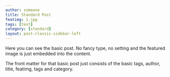 ```yaml
---
author: someone
title: Standard Post
featimg: 1.jpg
tags: [text]
category: [standard]
layout: post-classic-sidebar-left
---
```

Here you can see the basic post. No fancy type, no setting and the featured image is just embedded into the content.

The front matter for that basic post just consists of the basic tags, author, title, featimg, tags and category.